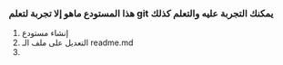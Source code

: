 ### هذا المستودع ماهو إلا تجربة لتعلم git يمكنك التجربة عليه والتعلم كذلك
1. إنشاء مستودع
2. التعديل على ملف الـ readme.md
3. 


 




